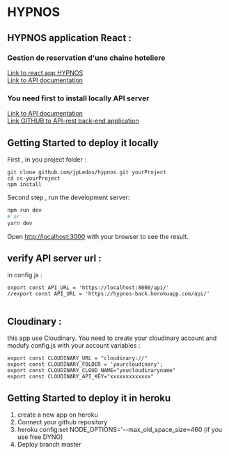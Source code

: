 # HYPNOS

## HYPNOS  application React :  
### Gestion de reservation d'une chaine hoteliere
[Link to react app HYPNOS](https://hypnos-fr.herokuapp.com/)  
[Link to API documentation](https://hypnos-back.herokuapp.com/api/docs)  

### You need first to install locally API server
[Link to API documentation](https://hypnos-back.herokuapp.com/api/docs)   
[Link GITHUB to API-rest back-end application](https://github.com/jpLedos/hypnos-api)  

## Getting Started to deploy it locally
First , in you project folder :

```
git clone github.com/jpLedos/hypnos.git yourProject
cd cc-yourProject
npm install
```

Second step , run the development server:

```bash
npm run dev
# or
yarn dev
```

Open [http://localhost:3000](http://localhost:3000) with your browser to see the result.


## verify API server url : 
in config.js :

```
export const API_URL = 'https://localhost:8000/api/'
//export const API_URL = 'https://hypnos-back.herokuapp.com/api/'
  
  ```

## Cloudinary :
this app use Cloudinary. You need to create your cloudinary account and modufy config.js with your account variables : 

  ```
export const CLOUDINARY_URL = "cloudinary://"
export const CLOUDINARY_FOLDER = 'yourcloudinary'; 
export const CLOUDINARY_CLOUD_NAME="youcloudinaryname"
export const CLOUDINARY_API_KEY="xxxxxxxxxxxxx"
  ```


## Getting Started to deploy it in heroku

1. create a new app on heroku    
2. Connect your github repository  
3. heroku config:set NODE_OPTIONS='--max_old_space_size=460 (if you use free DYNO)
4. Deploy branch master  